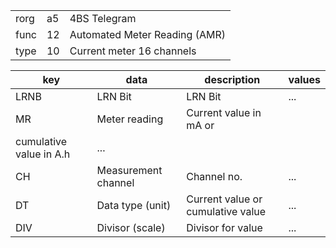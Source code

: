 
|    |   |   |
| -- | - | - |
| rorg | a5 | 4BS Telegram |
| func | 12 | Automated Meter Reading (AMR) |
| type | 10 | Current meter 16 channels |

| key | data | description | values |
| --- | --- | --- | --- |
  | LRNB | LRN Bit | LRN Bit | ... | 
| MR | Meter reading | Current value in mA or
              cumulative value in A.h | ... | 
| CH | Measurement channel | Channel no. | ... | 
| DT | Data type (unit) | Current value or cumulative value | ... | 
| DIV | Divisor (scale) | Divisor for value | ... | 

  
